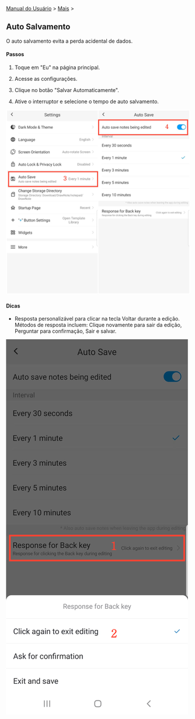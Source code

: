 [Manual do Usuário](/dragonnest/drawnote/manual/pt) > [Mais](/dragonnest/drawnote/manual/pt/mais) >

Auto Salvamento
---
O auto salvamento evita a perda acidental de dados.

#### Passos

1. Toque em "Eu" na página principal.

2. Acesse as configurações.

3. Clique no botão "Salvar Automaticamente".

4. Ative o interruptor e selecione o tempo de auto salvamento.

![Auto Salvamento 2](imgs/autosave3.png)

#### Dicas
- Resposta personalizável para clicar na tecla Voltar durante a edição. Métodos de resposta incluem: Clique novamente para sair da edição, Perguntar para confirmação, Sair e salvar.

![Auto Salvamento 3](imgs/autosave2.png)